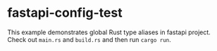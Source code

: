 # fastapi-config-test

This example demonstrates global Rust type aliases in fastapi project. 
Check out `main.rs` and `build.rs` and then run `cargo run`.
